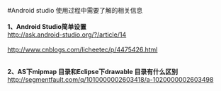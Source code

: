 #Android studio 使用过程中需要了解的相关信息
<br>
<br>**1、Android Studio简单设置**
<br>http://ask.android-studio.org/?/article/14  
<br>http://www.cnblogs.com/licheetec/p/4475426.html
<br>

<br>**2、AS下mipmap 目录和Eclipse下drawable 目录有什么区别**
<br>http://segmentfault.com/q/1010000002603418/a-1020000002603498
<br>
<br>


